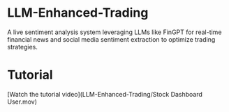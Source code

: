 # LLM-Enhanced-Trading
A live sentiment analysis system leveraging LLMs like FinGPT for real-time financial news and social media sentiment extraction to optimize trading strategies.

# Tutorial
[Watch the tutorial video](LLM-Enhanced-Trading/Stock Dashboard User.mov)
